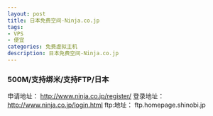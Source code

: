 ```yaml
---
layout: post
title: 日本免费空间-Ninja.co.jp
tags:
- VPS
- 便宜
categories: 免费虚拟主机
description: 日本免费空间-Ninja.co.jp
---
```


### 500M/支持绑米/支持FTP/日本
申请地址：
http://www.ninja.co.jp/register/
登录地址：
http://www.ninja.co.jp/login.html
ftp:地址：
ftp.homepage.shinobi.jp
